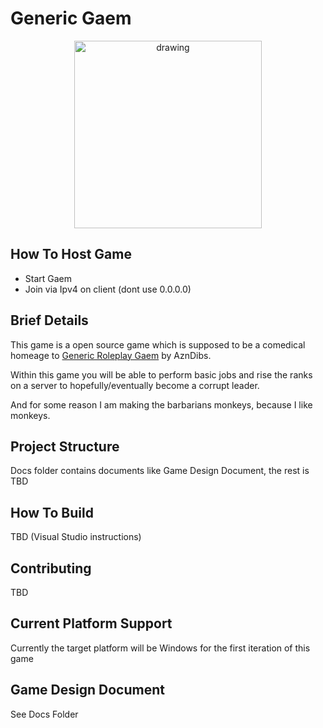 # Generic Gaem
<p align="center">
    <img src="docs/GenericGaemGenAIBanner.png" alt="drawing" height="300" />
</P>

## How To Host Game

- Start Gaem
- Join via Ipv4 on client (dont use 0.0.0.0)

## Brief Details

This game is a open source game which is supposed to be a comedical homeage to [Generic Roleplay Gaem](https://www.roblox.com/games/4598019433/generic-roleplay-gaem) by AznDibs.

Within this game you will be able to perform basic jobs and rise the ranks on a server to hopefully/eventually become a corrupt leader.

And for some reason I am making the barbarians monkeys, because I like monkeys.

## Project Structure

Docs folder contains documents like Game Design Document, the rest is TBD

## How To Build

TBD (Visual Studio instructions)

## Contributing

TBD

## Current Platform Support

Currently the target platform will be Windows for the first iteration of this game

## Game Design Document

See Docs Folder
